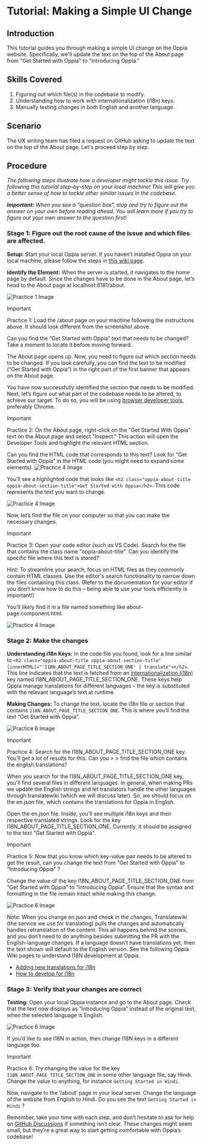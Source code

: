 # Tutorial: Making a Simple UI Change

## Introduction

This tutorial guides you through making a simple UI change on the Oppia website. Specifically, we'll update the text on the top of the About page from "Get Started with Oppia" to "Introducing Oppia."

## Skills Covered

1. Figuring out which file(s) in the codebase to modify.
2. Understanding how to work with internationalization (i18n) keys.
3. Manually testing changes in both English and another language.

## Scenario

The UX writing team has filed a request on GitHub asking to update the text on the top of the About page. Let's proceed step by step.

## Procedure

<i>The following steps illustrate how a developer might tackle this issue. Try following this tutorial step-by-step on your local machine! This will give you a better sense of how to tackle other similar issues in the codebase.

**Important:**
When you see a “question box”, stop and try to figure out the answer on your own before reading ahead. You will learn more if you try to figure out your own answer to the question first!</i>

### Stage 1: Figure out the root cause of the issue and which files are affected.

**Setup:**
Start your local Oppia server. If you haven’t installed Oppia on your local machine, please follow the steps in [this wiki page](https://github.com/oppia/oppia/wiki/Installing-Oppia).

**Identify the Element:**
When the server is started, it navigates to the home page by default. Since the changes have to be done in the About page, let’s head to the About page at localhost:8181/about.

<img src="images/tutorial-1/HomePage.png" alt="Practice 1 Image">

> [!IMPORTANT]
> Practice 1:
> Load the /about page on your machine following the instructions above. It should look different from the screenshot above.
>
> Can you find the “Get Started with Oppia” text that needs to be changed? Take a moment to locate it before moving forward.

The About page opens up. Now, you need to figure out which section needs to be changed. If you look carefully, you can find the text to be modified (“Get Started with Oppia”) in the right part of the first banner that appears on the About page. 


You have now successfully identified the section that needs to be modified. Next, let’s figure out what part of the codebase needs to be altered, to achieve our target. To do so, you will be using [browser developer tools](https://developer.mozilla.org/en-US/docs/Learn/Common_questions/Tools_and_setup/What_are_browser_developer_tools), preferably Chrome.

> [!IMPORTANT]
> Practice 2:
> On the About page, right-click on the "Get Started With Oppia" text on the About page and select "Inspect." This action will open the Developer Tools and highlight the relevant HTML section.
>
> Can you find the HTML code that corresponds to this text? Look for “Get Started with Oppia” in the HTML code (you might need to expand some elements).
> <img src="images/tutorial-1/devConsole.png" alt="Practice 4 Image">

You’ll see a highlighted code that looks like `<h2 class="oppia-about-title oppia-about-section-title">Get Started with Oppia</h2>`. This code represents the text you want to change.

<img src="images/tutorial-1/devConsoleCropped.png" alt="Practice 4 Image">

Now, let’s find the file on your computer so that you can make the necessary changes.

> [!IMPORTANT]
> Practice 3:
> Open your code editor (such as VS Code). Search for the file that contains the class name "oppia-about-title". Can you identify the specific file where this text is stored?
>
> Hint: To streamline your search, focus on HTML files as they commonly contain HTML classes. Use the editor's search functionality to narrow down the files containing this class. (Refer to the documentation for your editor if you don’t know how to do this – being able to use your tools efficiently is important!)

You’ll likely find it in a file named something like about-page.component.html.

<img src="images/tutorial-1/searchVsCode.png" alt="Practice 4 Image">

### Stage 2: Make the changes

**Understanding i18n Keys:**
In the code file you found, look for a line similar to `<h2 class="oppia-about-title oppia-about-section-title" [innerHTML]="'I18N_ABOUT_PAGE_TITLE_SECTION_ONE' | translate"></h2>`. This line indicates that the text is fetched from an [internationalization (i18n)](https://angular.io/guide/i18n-overview) key named I18N_ABOUT_PAGE_TITLE_SECTION_ONE. These keys help Oppia manage translations for different languages – the key is substituted with the relevant language’s text at runtime.

**Making Changes:**
To change the text, locate the i18n file or section that contains `I18N_ABOUT_PAGE_TITLE_SECTION_ONE`. This is where you’ll find the text “Get Started with Oppia”.

<img src="images/tutorial-1/searchI18nKey.png" alt="Practice 6 Image">

> [!IMPORTANT]
> Practice 4:
> Search for the I18N_ABOUT_PAGE_TITLE_SECTION_ONE key. You’ll get a lot of results for this. Can you > > find the file which contains the english translations?

When you search for the I18N_ABOUT_PAGE_TITLE_SECTION_ONE key, you'll find several files in different languages. In general, when making PRs we update the English strings and let translators handle the other languages through translatewiki (which we will discuss later). So, we should focus on the en.json file, which contains the translations for Oppia in English.

Open the en.json file. Inside, you’ll see multiple i18n keys and their respective translated strings. Look for the key I18N_ABOUT_PAGE_TITLE_SECTION_ONE. Currently, it should be assigned to the text "Get Started with Oppia".

> [!IMPORTANT]
> Practice 5:
> Now that you know which key-value pair needs to be altered to get the result, can you change the text from "Get Started with Oppia" to “Introducing Oppia” ?

Change the value of the key I18N_ABOUT_PAGE_TITLE_SECTION_ONE from "Get Started with Oppia" to “Introducing Oppia”. Ensure that the syntax and formatting in the file remain intact while making this change. 

<img src="images/tutorial-1/finalChangesInVsCode.png" alt="Practice 6 Image">

Note: When you change en.json and check in the changes, Translatewiki (the service we use for translating) pulls the changes and automatically handles retranslation of the content. This all happens behind the scenes, and you don’t need to do anything besides submitting the PR with the English-language changes. If a language doesn’t have translations yet, then the text shown will default to the English version. See the following Oppia Wiki pages to understand I18N development at Oppia.
 - [Adding new translations for i18n](https://github.com/oppia/oppia/wiki/Adding-new-translations-for-i18n#contributing-translations-to-oppia)
 - [How to develop for i18n](https://github.com/oppia/oppia/wiki/How-to-develop-for-i18n)

### Stage 3: Verify that your changes are correct

**Testing:**
Open your local Oppia instance and go to the About page. Check that the text now displays as “Introducing Oppia” instead of the original text, when the selected language is English.

<img src="images/tutorial-1/finalChangesAboutPage.png" alt="Practice 6 Image">

If you’d like to see I18N in action, then change I18N keys in a different language too.

> [!IMPORTANT]
> Practice 6:
> Try changing the value for the key ` I18N_ABOUT_PAGE_TITLE_SECTION_ONE` in some other language file, say Hindi.
> Change the value to anything, for instance `Getting Started in Hindi`.
>
> Now, navigate to the ‘/about’ page in your local server. Change the language of the website from English to 
> Hindi.  Do you see the text `Getting Started in Hindi` ?

Remember, take your time with each step, and don’t hesitate to ask for help on [GitHub Discussions](https://github.com/oppia/oppia/discussions) if something isn’t clear. These changes might seem small, but they’re a great way to start getting comfortable with Oppia’s codebase!
